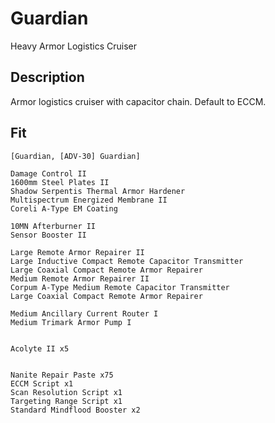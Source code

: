 # Guardian

 Heavy Armor Logistics Cruiser

## Description

Armor logistics cruiser with capacitor chain. Default to ECCM.

## Fit

```
[Guardian, [ADV-30] Guardian]

Damage Control II
1600mm Steel Plates II
Shadow Serpentis Thermal Armor Hardener
Multispectrum Energized Membrane II
Coreli A-Type EM Coating

10MN Afterburner II
Sensor Booster II

Large Remote Armor Repairer II
Large Inductive Compact Remote Capacitor Transmitter
Large Coaxial Compact Remote Armor Repairer
Medium Remote Armor Repairer II
Corpum A-Type Medium Remote Capacitor Transmitter
Large Coaxial Compact Remote Armor Repairer

Medium Ancillary Current Router I
Medium Trimark Armor Pump I


Acolyte II x5


Nanite Repair Paste x75
ECCM Script x1
Scan Resolution Script x1
Targeting Range Script x1
Standard Mindflood Booster x2
```
